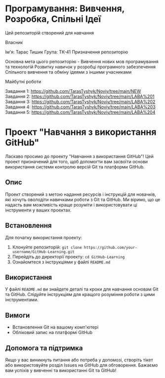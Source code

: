 # Програмування: Вивчення, Розробка, Спільні Ідеї

Цей репозиторій створений для навчання

Власник

Ім'я: Тарас Тишик
Група: ТК-41
Призначення репозиторію

Основна мета цього репозиторію - Вивчення нових мов програмування та технологій Розвитку навичок у розробці програмного забезпечення Спільного вивчення та обміну ідеями з іншими учасниками

Майбутні роботи

Завдання 1:
https://github.com/TarasTyshyk/Noviy/tree/main/NEW
Завдання 2:
https://github.com/TarasTyshyk/Noviy/tree/main/LABA%201
Завдання 3: https://github.com/TarasTyshyk/Noviy/tree/main/LABA%202
Завдання 4: https://github.com/TarasTyshyk/Noviy/tree/main/LABA%203
Завдання 5: https://github.com/TarasTyshyk/Noviy/tree/main/LABA%204
# Проект "Навчання з використання GitHub"

Ласкаво просимо до проекту "Навчання з використання GitHub"! Цей проект призначений для того, щоб допомогти вам засвоїти основи використання системи контролю версій Git та платформи GitHub.

## Опис

Проект створений з метою надання ресурсів і інструкцій для новачків, які хочуть оволодіти навичками роботи з Git та GitHub. Ми віримо, що це надасть вам можливість краще розуміти і використовувати ці інструменти у ваших проектах.

## Встановлення

Для початку використання проекту:

1. Клонуйте репозиторій: `git clone https://github.com/your-username/GitHub-Learning.git`
2. Перейдіть до директорії проекту: `cd GitHub-Learning`
3. Ознайомтеся з інструкціями у файлі `README.md`

   

## Використання

У файлі `README.md` ви знайдете деталі та кроки для навчання основам Git та GitHub. Слідуйте інструкціям для кращого розуміння роботи з цими інструментами.

## Вимоги

- Встановлення Git на вашому комп'ютері
- Обліковий запис на платформі GitHub

## Допомога та підтримка

Якщо у вас виникнуть питання або потреба у допомозі, створіть тікет або використовуйте розділ Issues на GitHub для обговорення. Бажаємо вам успіхів у вивченні та використанні Git та GitHub!
